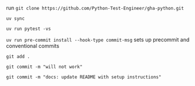 run `git clone https://github.com/Python-Test-Engineer/gha-python.git`

`uv sync`

`uv run pytest -vs`

`uv run pre-commit install --hook-type commit-msg` sets up precommit and conventional commits

`git add .`

`git commit -m "will not work"`

`git commit -m "docs: update README with setup instructions"`